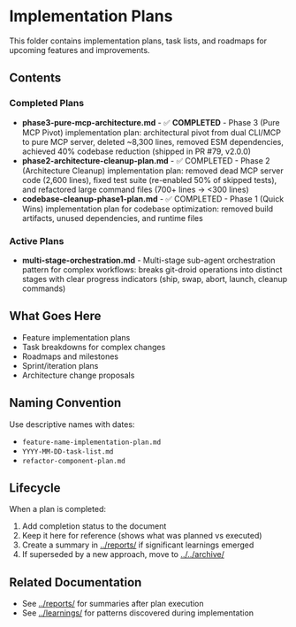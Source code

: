 # Implementation Plans

This folder contains implementation plans, task lists, and roadmaps for upcoming features and improvements.

## Contents

### Completed Plans

- **phase3-pure-mcp-architecture.md** - ✅ **COMPLETED** - Phase 3 (Pure MCP Pivot) implementation plan: architectural pivot from dual CLI/MCP to pure MCP server, deleted ~8,300 lines, removed ESM dependencies, achieved 40% codebase reduction (shipped in PR #79, v2.0.0)
- **phase2-architecture-cleanup-plan.md** - ✅ COMPLETED - Phase 2 (Architecture Cleanup) implementation plan: removed dead MCP server code (2,600 lines), fixed test suite (re-enabled 50% of skipped tests), and refactored large command files (700+ lines → <300 lines)
- **codebase-cleanup-phase1-plan.md** - ✅ COMPLETED - Phase 1 (Quick Wins) implementation plan for codebase optimization: removed build artifacts, unused dependencies, and runtime files

### Active Plans

- **multi-stage-orchestration.md** - Multi-stage sub-agent orchestration pattern for complex workflows: breaks git-droid operations into distinct stages with clear progress indicators (ship, swap, abort, launch, cleanup commands)

## What Goes Here

- Feature implementation plans
- Task breakdowns for complex changes
- Roadmaps and milestones
- Sprint/iteration plans
- Architecture change proposals

## Naming Convention

Use descriptive names with dates:
- `feature-name-implementation-plan.md`
- `YYYY-MM-DD-task-list.md`
- `refactor-component-plan.md`

## Lifecycle

When a plan is completed:
1. Add completion status to the document
2. Keep it here for reference (shows what was planned vs executed)
3. Create a summary in [../reports/](../reports/) if significant learnings emerged
4. If superseded by a new approach, move to [../../archive/](../../archive/)

## Related Documentation

- See [../reports/](../reports/) for summaries after plan execution
- See [../learnings/](../learnings/) for patterns discovered during implementation
